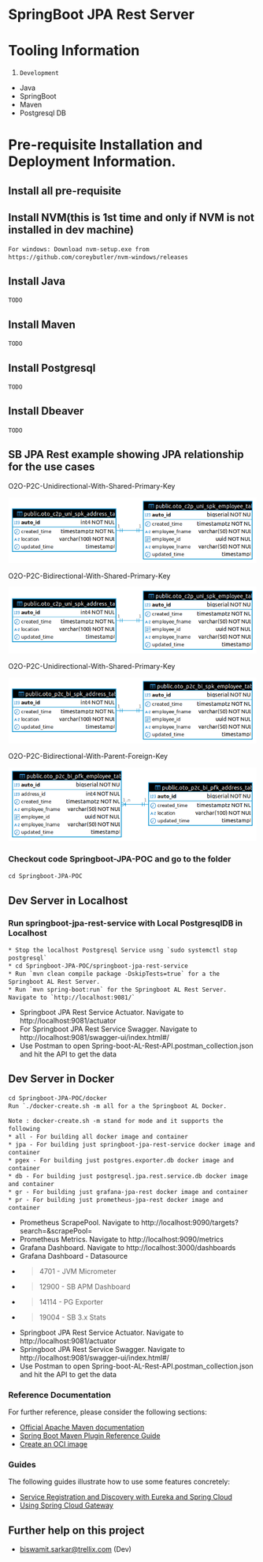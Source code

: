 # SpringBoot JPA Rest Server

# Tooling Information

1. `Development`
- Java
- SpringBoot
- Maven
- Postgresql DB

# Pre-requisite Installation and Deployment Information.
## Install all pre-requisite
## Install NVM(this is 1st time and only if NVM is not installed in dev machine)
```
For windows: Download nvm-setup.exe from https://github.com/coreybutler/nvm-windows/releases
```
## Install Java
```
TODO
```
## Install Maven
```
TODO
```
## Install Postgresql
```
TODO
```
## Install Dbeaver
```
TODO
```
## SB JPA Rest example showing JPA relationship for the use cases
O2O-P2C-Unidirectional-With-Shared-Primary-Key

![O2O-P2C-Unidirectional-With-Shared-Primary-Key](/Springboot-JPA-Rest-Postgres/springboot-jpa-rest-service/src/main/resources/static//O2O-C2P-Uni-Spk----Employee-AddressTable.png)

O2O-P2C-Bidirectional-With-Shared-Primary-Key

![O2O-C2P-Unidirectional-With-Shared-Primary-Key](/Springboot-JPA-Rest-Postgres/springboot-jpa-rest-service/src/main/resources/static//O2O-C2P-Uni-Spk----Employee-AddressTable.png)

O2O-P2C-Unidirectional-With-Shared-Primary-Key

![O2O-P2C-Biirectional-With-Shared-Primary-Key](/Springboot-JPA-Rest-Postgres/springboot-jpa-rest-service/src/main/resources/static//O2O-P2C-Bi-Spk----Employee-AddressTable.png)

O2O-P2C-Bidirectional-With-Parent-Foreign-Key

![O2O-P2C-Bidirectional-With-Parent-Foreign-Key](/Springboot-JPA-Rest-Postgres/springboot-jpa-rest-service/src/main/resources/static//O2O-P2C-Bi-Pfk----Employee-AddressTable.png)

### Checkout code Springboot-JPA-POC and go to the folder
```
cd Springboot-JPA-POC
```
## Dev Server in Localhost
### Run springboot-jpa-rest-service with Local PostgresqlDB in Localhost
```
* Stop the localhost Postgresql Service usng `sudo systemctl stop postgresql`
* cd Springboot-JPA-POC/springboot-jpa-rest-service
* Run `mvn clean compile package -DskipTests=true` for a the Springboot AL Rest Server.
* Run `mvn spring-boot:run` for the Springboot AL Rest Server. Navigate to `http://localhost:9081/`
```
* Springboot JPA Rest Service Actuator. Navigate to http://localhost:9081/actuator
* For Springboot JPA Rest Service Swagger. Navigate to http://localhost:9081/swagger-ui/index.html#/
* Use Postman to open Spring-boot-AL-Rest-API.postman_collection.json and hit the API to get the data

## Dev Server in Docker
```
cd Springboot-JPA-POC/docker
Run `./docker-create.sh -m all for a the Springboot AL Docker.
```

```
Note : docker-create.sh -m stand for mode and it supports the following
* all - For building all docker image and container 
* jpa - For building just springboot-jpa-rest-service docker image and container
* pgex - For building just postgres.exporter.db docker image and container
* db - For building just postgresql.jpa.rest.service.db docker image and container
* gr - For building just grafana-jpa-rest docker image and container
* pr - For building just prometheus-jpa-rest docker image and container
```
* Prometheus ScrapePool. Navigate to http://localhost:9090/targets?search=&scrapePool=
* Prometheus Metrics. Navigate to http://localhost:9090/metrics
* Grafana Dashboard. Navigate to http://localhost:3000/dashboards
* Grafana Dashboard - Datasource
* > 4701 - JVM Micrometer
* > 12900 - SB APM Dashboard
* > 14114 - PG Exporter
* > 19004 - SB 3.x Stats
* Springboot JPA Rest Service Actuator. Navigate to http://localhost:9081/actuator
* Springboot JPA Rest Service Swagger. Navigate to http://localhost:9081/swagger-ui/index.html#/
* Use Postman to open Spring-boot-AL-Rest-API.postman_collection.json and hit the API to get the data

### Reference Documentation
For further reference, please consider the following sections:

* [Official Apache Maven documentation](https://maven.apache.org/guides/index.html)
* [Spring Boot Maven Plugin Reference Guide](https://docs.spring.io/spring-boot/docs/2.7.13-SNAPSHOT/maven-plugin/reference/html/)
* [Create an OCI image](https://docs.spring.io/spring-boot/docs/2.7.13-SNAPSHOT/maven-plugin/reference/html/#build-image)

### Guides
The following guides illustrate how to use some features concretely:

* [Service Registration and Discovery with Eureka and Spring Cloud](https://spring.io/guides/gs/service-registration-and-discovery/)
* [Using Spring Cloud Gateway](https://github.com/spring-cloud-samples/spring-cloud-gateway-sample)

## Further help on this project
- biswamit.sarkar@trellix.com (Dev)
